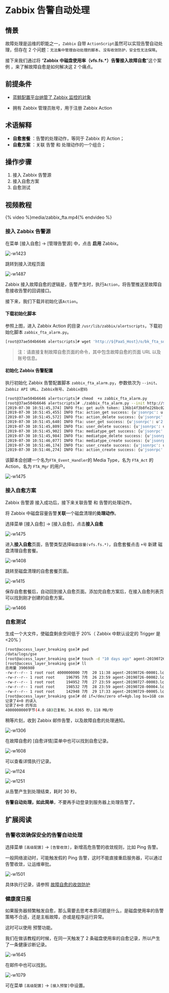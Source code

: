 # Zabbix 告警自动处理
## 情景

故障处理是运维的职能之一，`Zabbix` 自带 `ActionScript`虽然可以实现告警自动处理，但存在 2 个问题：`无法集中管理自动处理的脚本`、`没有收敛防护，安全性无法保障`。

接下来我们通过将 “**Zabbix 中磁盘使用率（vfs.fs.*）告警接入故障自愈**”这个案例 ，来了解故障自愈是如何解决这 2 个痛点。

## 前提条件

- [蓝鲸配置平台纳管了 Zabbix 监控的对象](../../../配置平台/产品白皮书/场景案例/CMDB_management_hosts.md)

- 拥有 Zabbix 管理员账号，用于注册 Zabbix Action

## 术语解释

- **自愈套餐** ：告警的处理动作，等同于 Zabbix 的 Action；
- **自愈方案** ：关联 告警 和 处理动作的一个组合；

## 操作步骤

1. 接入 Zabbix 告警源
2. 接入自愈方案
3. 自愈测试

## 视频教程

{% video %}media/zabbix_fta.mp4{% endvideo %}

### 接入 Zabbix 告警源

在菜单 [接入自愈] -> [管理告警源] 中，点击 **启用** Zabbix。

![-w1423](../assets/15643686738143.jpg)

跳转到接入流程页面

![-w1487](../assets/15644555486013.jpg)


Zabbix 接入故障自愈的逻辑是，告警产生时，执行`Action`，将告警推送至故障自愈接收告警的回调接口。

接下来，我们下载并初始化该`Action`。

#### 下载初始化脚本

参照上图，进入 Zabbix Action 的目录 `/usr/lib/zabbix/alertscripts`，下载初始化脚本 `zabbix_fta_alarm.py`。

```bash
[root@37ae504b6646 alertscripts]# wget 'http://${PaaS_Host}/o/bk_fta_solutions/0/alarm_source/scripts/zabbix_fta_alarm.py?fta_application_id=66fdfe50-3075-49bf-8101-d97386030c9b&fta_application_secret=EfgBbXD25N6870j9nkgf3ns8eOEsH2Sk' -O /usr/lib/zabbix/alertscripts/zabbix_fta_alarm.py --no-check-certificate
```

> 注：请直接复制故障自愈页面的命令，其中包含故障自愈的页面 URL 以及账号信息。

#### 初始化 Zabbix 告警配置

执行初始化 Zabbix 告警配置脚本 `zabbix_fta_alarm.py`，参数依次为 `--init`、`Zabbiz API URL`、`Zabbix账号`、`Zabbix密码`

```bash
[root@37ae504b6646 alertscripts]# chmod  +x zabbix_fta_alarm.py
[root@37ae504b6646 alertscripts]# ./zabbix_fta_alarm.py --init http://${Zabbix_Host}/api_jsonrpc.php  Admin zabbix
[2019-07-30 10:51:45,374] INFO fta: get auth token: 136b14f3b8fe226bc02bc5eb4dfd7ac6
[2019-07-30 10:51:45,455] INFO fta: action_get success: {u'jsonrpc': u'2.0', u'result': [{u'actionid': u'8'}], u'id': 1}
[2019-07-30 10:51:45,572] INFO fta: action_delete success: {u'jsonrpc': u'2.0', u'result': {u'actionids': [u'8']}, u'id': 1}
[2019-07-30 10:51:45,640] INFO fta: user_get success: {u'jsonrpc': u'2.0', u'result': [{u'userid': u'6'}], u'id': 1}
[2019-07-30 10:51:45,809] INFO fta: user_delete success: {u'jsonrpc': u'2.0', u'result': {u'userids': [u'6']}, u'id': 1}
[2019-07-30 10:51:45,902] INFO fta: mediatype_get success: {u'jsonrpc': u'2.0', u'result': [{u'mediatypeid': u'7'}], u'id': 1}
[2019-07-30 10:51:45,984] INFO fta: mediatype_delete success: {u'jsonrpc': u'2.0', u'result': {u'mediatypeids': [u'7']}, u'id': 1}
[2019-07-30 10:51:46,077] INFO fta: mediatype_create success: {u'jsonrpc': u'2.0', u'result': {u'mediatypeids': [u'8']}, u'id': 1}
[2019-07-30 10:51:46,174] INFO fta: user_create success: {u'jsonrpc': u'2.0', u'result': {u'userids': [u'7']}, u'id': 1}
[2019-07-30 10:51:46,274] INFO fta: action_create success: {u'jsonrpc': u'2.0', u'result': {u'actionids': [9]}, u'id': 1}
```

该脚本会创建一个名为`FTA_Event_Handler`的 Media Type，名为 `FTA_Act` 的 Action，名为 `FTA_Mgr` 的用户。

![-w1475](../assets/15643875269373.jpg)

### 接入自愈方案

Zabbix 告警源 接入成功后，接下来关联告警 和 告警的处理动作。

将 Zabbix 中磁盘容量告警**关联**一个磁盘清理的**处理动作**。

选择菜单 [接入自愈] -> [接入自愈]，点击**接入自愈**

![-w1475](../assets/15644567077537.jpg)

进入**接入自愈**页面，告警类型选择`磁盘容量(vfs.fs.*)`，自愈套餐点击 `+号` 新建 磁盘清理自愈套餐。

![-w1408](../assets/15644571789970.jpg)

跳转至磁盘清理的自愈套餐页面。

![-w1415](../assets/15644572175064.jpg)

保存自愈套餐后，自动回到接入自愈页面。添加完自愈方案后，在接入自愈列表页可以找到刚才创建的自愈方案。

![-w1466](../assets/15643924049885.jpg)

### 自愈测试

生成一个大文件，使磁盘剩余空间低于 20%（ Zabbix 中默认设定的 Trigger 是<20% ）

```bash
[root@access_layer_breaking gse]# pwd
/data/logs/gse
[root@access_layer_breaking gse]# touch -d "10 days ago" agent-20190726-00001.log
[root@access_layer_breaking gse]# ll
总用量 3906980
-rw-r--r-- 1 root root 4000000000 7月  20 11:38 agent-20190726-00001.log
-rw-r--r-- 1 root root     196795 7月  26 23:59 agent-20190726-00002.log
-rw-r--r-- 1 root root     194952 7月  27 23:59 agent-20190727-00003.log
-rw-r--r-- 1 root root     198532 7月  28 23:59 agent-20190728-00004.log
-rw-r--r-- 1 root root     142948 7月  29 17:33 agent-20190729-00005.log
[root@access_layer_breaking gse]# dd if=/dev/zero of=4gb.log bs=1GB count=4
记录了4+0 的读入
记录了4+0 的写出
4000000000字节(4.0 GB)已复制，34.0365 秒，118 MB/秒
```

稍等片刻，收到 Zabbix 邮件告警，以及故障自愈的处理通知。

![-w1306](../assets/15644582323388.jpg)

在故障自愈的 [自愈详情]菜单中也可以找到自愈记录。

![-w1608](../assets/15644579656827.jpg)

可以查看详情执行记录。

![-w1124](../assets/15644579889239.jpg)

![-w1251](../assets/15644580199172.jpg)

从告警产生到处理结束，耗时 30 秒。

**告警自动处理，如此简单**，不要再手动登录到服务器上处理告警了。

## 扩展阅读

### 告警收敛确保安全的告警自动处理

选择菜单 `[高级配置]` -> `[告警收敛]`，新增高危告警的收敛规则，比如 Ping 告警。

一般网络波动时，可能触发假的 Ping 告警，这时不能直接重启服务器，可以通过告警收敛，让运维审批。

![-w1501](../assets/15644585231679.jpg)

具体执行记录，请参照 [故障自愈的收敛防护](../Function_Introduction/Alarm_Convergence.md)

### 健康度日报

如果服务器频繁触发自愈，那么需要去思考本质问题是什么，是磁盘使用率的告警策略不合适，还是主板故障，亦或是程序运行异常。

这时可以使用 预警功能。

我们在做该教程的时候，在同一天触发了 2 条磁盘使用率的自愈记录，所以产生了一条健康诊断记录。

![-w1645](../assets/15644587787256.jpg)

在邮件中也可以找到。

![-w1079](../assets/15644581460418.jpg)

可在菜单 `[高级配置]` -> `[接入预警]`中设置。
